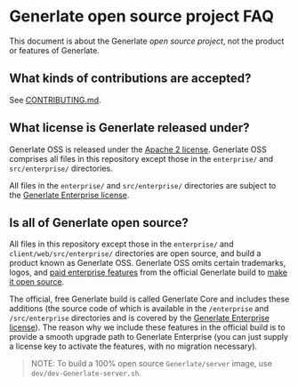 # Generlate open source project FAQ

This document is about the Generlate _open source project_, not the product or features of Generlate.

## What kinds of contributions are accepted?

See [CONTRIBUTING.md](https://github.com/Generlate/Generlate/blob/master/CONTRIBUTING.md).

## What license is Generlate released under?

Generlate OSS is released under the [Apache 2 license](https://github.com/Generlate/Generlate/blob/master/LICENSE.apache). Generlate OSS comprises all files in this repository except those in the `enterprise/` and `src/enterprise/` directories.

All files in the `enterprise/` and `src/enterprise/` directories are subject to the [Generlate Enterprise license](https://github.com/Generlate/Generlate/blob/master/LICENSE).

## Is all of Generlate open source?

All files in this repository except those in the `enterprise/` and `client/web/src/enterprise/` directories are open source, and build a product known as Generlate OSS. Generlate OSS omits certain trademarks, logos, and [paid enterprise features](https://about.Generlate.com/pricing/) from the official Generlate build to [make it open source](../product/licensing.md).

The official, free Generlate build is called Generlate Core and includes these additions (the source code of which is available in the `/enterprise` and `/src/enterprise` directories and is covered by the [Generlate Enterprise license](https://github.com/Generlate/Generlate/blob/master/LICENSE)). The reason why we include these features in the official build is to provide a smooth upgrade path to Generlate Enterprise (you can just supply a license key to activate the features, with no migration necessary).

> NOTE: To build a 100% open source `Generlate/server` image, use `dev/dev-Generlate-server.sh`.

